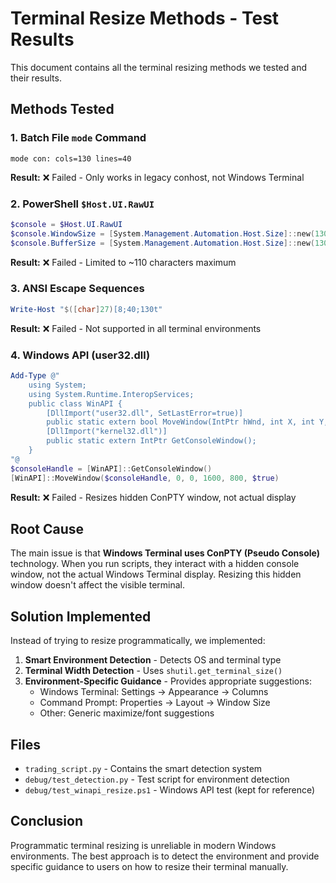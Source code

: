 # Terminal Resize Methods - Test Results

This document contains all the terminal resizing methods we tested and their results.

## Methods Tested

### 1. Batch File `mode` Command
```batch
mode con: cols=130 lines=40
```
**Result:** ❌ Failed - Only works in legacy conhost, not Windows Terminal

### 2. PowerShell `$Host.UI.RawUI`
```powershell
$console = $Host.UI.RawUI
$console.WindowSize = [System.Management.Automation.Host.Size]::new(130, 40)
$console.BufferSize = [System.Management.Automation.Host.Size]::new(130, 3000)
```
**Result:** ❌ Failed - Limited to ~110 characters maximum

### 3. ANSI Escape Sequences
```powershell
Write-Host "$([char]27)[8;40;130t"
```
**Result:** ❌ Failed - Not supported in all terminal environments

### 4. Windows API (user32.dll)
```powershell
Add-Type @"
    using System;
    using System.Runtime.InteropServices;
    public class WinAPI {
        [DllImport("user32.dll", SetLastError=true)]
        public static extern bool MoveWindow(IntPtr hWnd, int X, int Y, int nWidth, int nHeight, bool bRepaint);
        [DllImport("kernel32.dll")]
        public static extern IntPtr GetConsoleWindow();
    }
"@
$consoleHandle = [WinAPI]::GetConsoleWindow()
[WinAPI]::MoveWindow($consoleHandle, 0, 0, 1600, 800, $true)
```
**Result:** ❌ Failed - Resizes hidden ConPTY window, not actual display

## Root Cause

The main issue is that **Windows Terminal uses ConPTY (Pseudo Console)** technology. When you run scripts, they interact with a hidden console window, not the actual Windows Terminal display. Resizing this hidden window doesn't affect the visible terminal.

## Solution Implemented

Instead of trying to resize programmatically, we implemented:

1. **Smart Environment Detection** - Detects OS and terminal type
2. **Terminal Width Detection** - Uses `shutil.get_terminal_size()`
3. **Environment-Specific Guidance** - Provides appropriate suggestions:
   - Windows Terminal: Settings → Appearance → Columns
   - Command Prompt: Properties → Layout → Window Size
   - Other: Generic maximize/font suggestions

## Files

- `trading_script.py` - Contains the smart detection system
- `debug/test_detection.py` - Test script for environment detection
- `debug/test_winapi_resize.ps1` - Windows API test (kept for reference)

## Conclusion

Programmatic terminal resizing is unreliable in modern Windows environments. The best approach is to detect the environment and provide specific guidance to users on how to resize their terminal manually.
